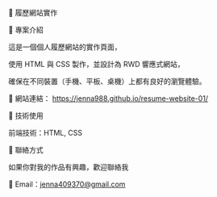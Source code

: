 🏡 履歷網站實作

📌 專案介紹

這是一個個人履歷網站的實作頁面，

使用 HTML 與 CSS 製作，並設計為 RWD 響應式網站，

確保在不同裝置（手機、平板、桌機）上都有良好的瀏覽體驗。

🔗 網站連結： https://jenna988.github.io/resume-website-01/

🚀 技術使用

前端技術：HTML, CSS

📩 聯絡方式

如果你對我的作品有興趣，歡迎聯絡我

📧 Email：jenna409370@gmail.com
